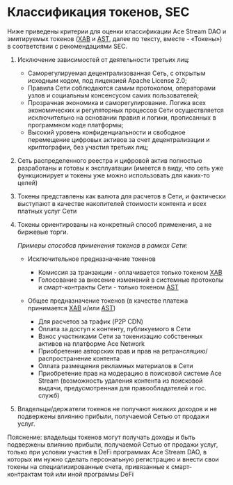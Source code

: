 # Классификация токенов, SEC

Ниже приведены критерии для оценки классификации Ace Stream DAO и эмитируемых токенов ([XAB][2] и [AST][3], далее по тексту, вместе - «Токены») в соответствии с рекомендациями SEC.

1. Исключение зависимостей от деятельности третьих лиц:

    - Саморегулируемая децентрализованная Сеть, с открытым исходным кодом, под лицензией Apache License 2.0;
    - Правила Сети соблюдаются самим протоколом, операторами узлов и социальным консенсусом самих пользователей;
    - Прозрачная экономика и саморегулирование. Логика всех экономических и регуляторных процессов Сети осуществляется исключительно на основании правил и логики, прописанных в программном коде платформы;
    - Высокий уровень конфиденциальности и свободное перемещение цифровых активов за счет децентрализации и криптографии, без участия третьих лиц;

2. Сеть распределенного реестра и цифровой актив полностью разработаны и готовы к эксплуатации (имеется в виду, что сеть уже функционирует и токены уже можно использовать для каких-то целей)

3. Токены представлены как валюта для расчетов в Сети, и фактически выступают в качестве накопителей стоимости контента и всех платных услуг Сети

4. Токены ориентированы на конкретный способ применения, а не биржевые торги.

    *Примеры способов применения токенов в рамках Сети:*

    - Исключительное предназначение токенов
        - Комиссия за транзакции - оплачивается только токеном [XAB][2]
        - Голосование за внесение изменений в системные протоколы и смарт-контракты Сети - только токеном [AST][3]

    - Общее предназначение токенов (в качестве платежа принимается [XAB][2] и/или [AST][3])

        - Для расчетов за трафик (P2P CDN)
        - Оплата за доступ к контенту, публикуемого в Сети
        - Взнос участниками Сети за токенизацию собственных активов на платформе Ace Network
        - Приобретение авторских прав и прав на ретрансляцию/распространение контента
        - Оплата размещения рекламных материалов в Сети
        - Приобретение прав на модерацию в поисковой системе Ace Stream (возможность удаления контента из поисковой выдачи, предусмотренная для правообладателей и гос. служб)

 5. Владельцы/держатели токенов не получают никаких доходов и не подвержены влиянию прибыли, получаемой Сетью от продажи услуг.

Пояснение: владельцы токенов могут получать доходы и быть подвержены влиянию прибыли, получаемой Сетью от продажи услуг, только при условии участия в DeFi программах Ace Stream DAO, в которых им нужно сделать персональную регистрацию и внести свои токены на специализированные счета, привязанные к смарт-контрактам той или иной программы DeFi


[2]: ../system-tokens/ace-byte.md
[3]: ../system-tokens/ace-stream-token.md
